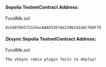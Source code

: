 #### Sepolia TestnetContract Address:

FundMe.sol

```
0x548704572324acAAA55367Ae220b141deC768F79
```

#### Zksync Sepolia TestnetContract Address:

FundMe.sol

```
The zkSync remix plugin fails to deploy!
```
